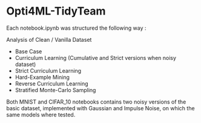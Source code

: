 # Opti4ML-TidyTeam

Each notebook.ipynb was structured the following way :

Analysis of Clean / Vanilla Dataset
* Base Case
* Curriculum Learning (Cumulative and Strict versions when noisy dataset)
* Strict Curriculum Learning
* Hard-Example Mining
* Reverse Curriculum Learning
* Stratified Monte-Carlo Sampling

Both MNIST and CIFAR_10 notebooks contains two noisy versions of the basic dataset, implemented with Gaussian and Impulse Noise, on which the same models where tested.
